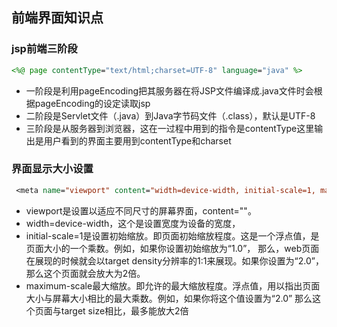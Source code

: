 ## 前端界面知识点
### jsp前端三阶段
```.jsp
<%@ page contentType="text/html;charset=UTF-8" language="java" %>
```
* 一阶段是利用pageEncoding把其服务器在将JSP文件编译成.java文件时会根据pageEncoding的设定读取jsp
* 二阶段是Servlet文件（.java）到Java字节码文件（.class），默认是UTF-8
* 三阶段是从服务器到浏览器，这在一过程中用到的指令是contentType这里输出是用户看到的界面主要用到contentType和charset
### 界面显示大小设置
```.jsp
 <meta name="viewport" content="width=device-width, initial-scale=1, maximum-scale=1">
```
* viewport是设置以适应不同尺寸的屏幕界面，content=""。
* width=device-width，这个是设置宽度为设备的宽度，
* initial-scale=1是设置初始缩放。即页面初始缩放程度。这是一个浮点值，是页面大小的一个乘数。例如，如果你设置初始缩放为“1.0”，
那么，web页面在展现的时候就会以target density分辨率的1:1来展现。如果你设置为“2.0”，那么这个页面就会放大为2倍。
* maximum-scale最大缩放。即允许的最大缩放程度。浮点值，用以指出页面大小与屏幕大小相比的最大乘数。例如，如果你将这个值设置为“2.0”
那么这个页面与target size相比，最多能放大2倍




